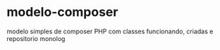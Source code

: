 # modelo-composer
 modelo simples de composer PHP com classes funcionando, criadas e repositorio monolog
